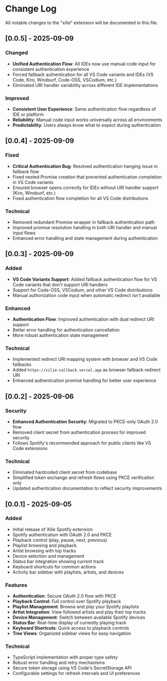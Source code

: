 # Change Log

All notable changes to the "xilie" extension will be documented in this file.

## [0.0.5] - 2025-09-09

### Changed
- **Unified Authentication Flow**: All IDEs now use manual code input for consistent authentication experience
- Forced fallback authentication for all VS Code variants and IDEs (VS Code, Kiro, Windsurf, Code-OSS, VSCodium, etc.)
- Eliminated URI handler variability across different IDE implementations

### Improved
- **Consistent User Experience**: Same authentication flow regardless of IDE or platform
- **Reliability**: Manual code input works universally across all environments
- **Predictability**: Users always know what to expect during authentication

## [0.0.4] - 2025-09-09

### Fixed
- **Critical Authentication Bug**: Resolved authentication hanging issue in fallback flow
- Fixed nested Promise creation that prevented authentication completion in VS Code variants
- Ensured browser opens correctly for IDEs without URI handler support (Kiro, Windsurf, etc.)
- Fixed authentication flow completion for all VS Code distributions

### Technical
- Removed redundant Promise wrapper in fallback authentication path
- Improved promise resolution handling in both URI handler and manual input flows
- Enhanced error handling and state management during authentication

## [0.0.3] - 2025-09-09

### Added
- **VS Code Variants Support**: Added fallback authentication flow for VS Code variants that don't support URI handlers
- Support for Code-OSS, VSCodium, and other VS Code distributions
- Manual authorization code input when automatic redirect isn't available

### Enhanced
- **Authentication Flow**: Improved authentication with dual redirect URI support
- Better error handling for authentication cancellation
- More robust authentication state management

### Technical
- Implemented redirect URI mapping system with browser and VS Code fallbacks
- Added `https://xilie-callback.vercel.app` as browser fallback redirect URI
- Enhanced authentication promise handling for better user experience

## [0.0.2] - 2025-09-06

### Security
- **Enhanced Authentication Security**: Migrated to PKCE-only OAuth 2.0 flow
- Removed client secret from authentication process for improved security
- Follows Spotify's recommended approach for public clients like VS Code extensions

### Technical
- Eliminated hardcoded client secret from codebase
- Simplified token exchange and refresh flows using PKCE verification only
- Updated authentication documentation to reflect security improvements

## [0.0.1] - 2025-09-05

### Added
- Initial release of Xilie Spotify extension
- Spotify authentication with OAuth 2.0 and PKCE
- Playback control (play, pause, next, previous)
- Playlist browsing and playback
- Artist browsing with top tracks
- Device selection and management
- Status bar integration showing current track
- Keyboard shortcuts for common actions
- Activity bar sidebar with playlists, artists, and devices

### Features
- **Authentication**: Secure OAuth 2.0 flow with PKCE
- **Playback Control**: Full control over Spotify playback
- **Playlist Management**: Browse and play your Spotify playlists
- **Artist Integration**: View followed artists and play their top tracks
- **Device Management**: Switch between available Spotify devices
- **Status Bar**: Real-time display of currently playing track
- **Keyboard Shortcuts**: Quick access to playback controls
- **Tree Views**: Organized sidebar views for easy navigation

### Technical
- TypeScript implementation with proper type safety
- Robust error handling and retry mechanisms
- Secure token storage using VS Code's SecretStorage API
- Configurable settings for refresh intervals and UI preferences